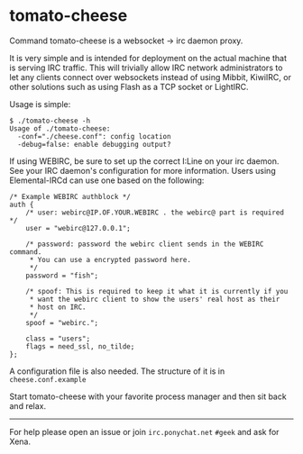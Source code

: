 tomato-cheese
=============

Command tomato-cheese is a websocket -> irc daemon proxy.

It is very simple and  is intended for deployment on the actual machine that is 
serving IRC traffic. This will trivially allow IRC network administrators to 
let any clients connect over websockets instead of using Mibbit, KiwiIRC, or 
other solutions such as using Flash as a TCP socket or LightIRC.

Usage is simple:

```console
$ ./tomato-cheese -h
Usage of ./tomato-cheese:
  -conf="./cheese.conf": config location
  -debug=false: enable debugging output?
```

If using WEBIRC, be sure to set up the correct I:Line on your irc daemon. See 
your IRC daemon's configuration for more information. Users using 
Elemental-IRCd can use one based on the following:

```
/* Example WEBIRC authblock */
auth {
    /* user: webirc@IP.OF.YOUR.WEBIRC . the webirc@ part is required */
    user = "webirc@127.0.0.1";

    /* password: password the webirc client sends in the WEBIRC command.
     * You can use a encrypted password here.
     */
    password = "fish";

    /* spoof: This is required to keep it what it is currently if you
     * want the webirc client to show the users' real host as their
     * host on IRC.
     */
    spoof = "webirc.";

    class = "users";
    flags = need_ssl, no_tilde;
};
```

A configuration file is also needed. The structure of it is in 
`cheese.conf.example`

Start tomato-cheese with your favorite process manager and then sit back and 
relax.

---

For help please open an issue or join `irc.ponychat.net` `#geek` and ask for 
Xena.
